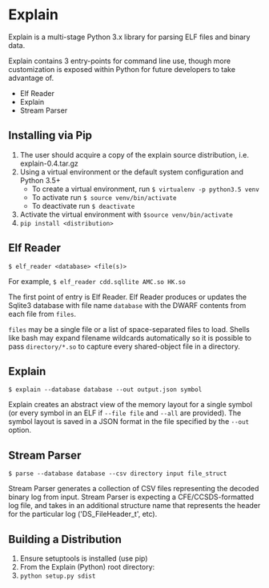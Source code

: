 # Explain
Explain is a multi-stage Python 3.x library for parsing ELF files and binary data.

Explain contains 3 entry-points for command line use, though more customization
is exposed within Python for future developers to take advantage of.
* Elf Reader
* Explain
* Stream Parser


## Installing via Pip
1. The user should acquire a copy of the explain source distribution, i.e. explain-0.4.tar.gz
2. Using a virtual environment or the default system configuration and Python 
3.5+
   - To create a virtual environment, run `$ virtualenv -p python3.5 venv`
   - To activate run `$ source venv/bin/activate`
   - To deactivate run `$ deactivate`
3. Activate the virtual environment with `$source venv/bin/activate`
4. `pip install <distribution>`


## Elf Reader
`$ elf_reader <database> <file(s)>`

For example, `$ elf_reader cdd.sqllite AMC.so HK.so`

The first point of entry is Elf Reader. Elf Reader produces or updates the 
Sqlite3 database with file name `database` with the DWARF contents from each
file from `files`.

`files` may be a single file or a list of space-separated files to load. Shells
like bash may expand filename wildcards automatically so it is possible to pass
`directory/*.so` to capture every shared-object file in a directory.

## Explain
`$ explain --database database --out output.json symbol`

Explain creates an abstract view of the memory layout for a single symbol (or 
every symbol in an ELF if `--file file` and `--all` are provided). The symbol
layout is saved in a JSON format in the file specified by the `--out` option.

## Stream Parser
`$ parse --database database --csv directory input file_struct`

Stream Parser generates a collection of CSV files representing the decoded
binary log from input. Stream Parser is expecting a CFE/CCSDS-formatted log
file, and takes in an additional structure name that represents the header
for the particular log ('DS_FileHeader_t', etc).

## Building a Distribution
1. Ensure setuptools is installed (use pip)
1. From the Explain (Python) root directory:
2. `python setup.py sdist`
